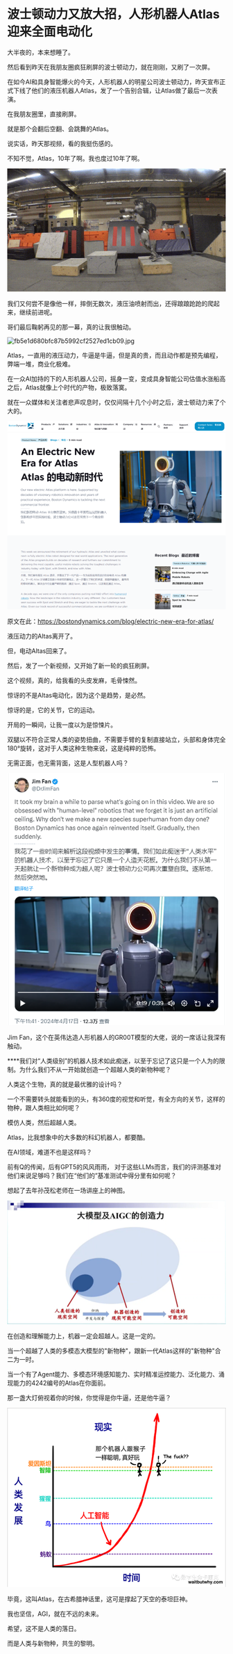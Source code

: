 # 波士顿动力又放大招，人形机器人Atlas迎来全面电动化

大半夜的，本来想睡了。

然后看到昨天在我朋友圈疯狂刷屏的波士顿动力，就在刚刚，又刷了一次屏。

在如今AI和具身智能爆火的今天，人形机器人的明星公司波士顿动力，昨天宣布正式下线了他们的液压机器人Atlas，发了一个告别合辑，让Atlas做了最后一次表演。

在我朋友圈里，直接刷屏。

就是那个会翻后空翻、会跳舞的Atlas。

说实话，昨天那视频，看的我挺伤感的。

不知不觉，Atlas，10年了啊。我也度过10年了啊。

![17533d07282cc19725d8f1d5bc1bdb1f.jpg](https://raw.githubusercontent.com/qqhsx/qqnews_image/main/2024/04/18/波士顿动力又放大招，人形机器人Atlas迎来全面电动化/17533d07282cc19725d8f1d5bc1bdb1f.jpg)

我们又何尝不是像他一样，摔倒无数次，液压油喷射而出，还得踉踉跄跄的爬起来，继续前进呢。

哥们最后鞠躬再见的那一幕，真的让我很触动。

![fb5e1d680bfc87b5992cf2527ed1cb09.jpg](https://raw.githubusercontent.com/qqhsx/qqnews_image/main/2024/04/18/波士顿动力又放大招，人形机器人Atlas迎来全面电动化/fb5e1d680bfc87b5992cf2527ed1cb09.jpg)

Atlas，一直用的液压动力，牛逼是牛逼，但是真的贵，而且动作都是预先编程，弊端一堆，商业化极难。

在一众AI加持的下的人形机器人公司，摇身一变，变成具身智能公司估值水涨船高之后，Atlas就像上个时代的产物，极致落寞。

就在一众媒体和关注者悲声叹息时，仅仅间隔十几个小时之后，波士顿动力来了个大的。

![1c73290f3a980edc34e7bf230f3e25f4.jpg](https://raw.githubusercontent.com/qqhsx/qqnews_image/main/2024/04/18/波士顿动力又放大招，人形机器人Atlas迎来全面电动化/1c73290f3a980edc34e7bf230f3e25f4.jpg)

原文在此：https://bostondynamics.com/blog/electric-new-era-for-atlas/

液压动力的Altas离开了。

但，电动Altas回来了。

然后，发了一个新视频，又开始了新一轮的疯狂刷屏。

这个视频，真的，给我看的头皮发麻，毛骨悚然。

惊讶的不是Altas电动化，因为这个是趋势，是必然。

惊讶的是，它的关节，它的运动。

开局的一瞬间，让我一度以为是惊悚片。

双腿以不符合正常人类的姿势扭曲，不需要手臂的复制直接站立，头部和身体完全180°旋转，这对于人类这种生物来说，这是纯粹的恐怖。

无需正面，也无需背面，这是人型机器人吗？

![72c6ff0bac8fcbdba8b5500516d8c11d.jpg](https://raw.githubusercontent.com/qqhsx/qqnews_image/main/2024/04/18/波士顿动力又放大招，人形机器人Atlas迎来全面电动化/72c6ff0bac8fcbdba8b5500516d8c11d.jpg)

Jim Fan，这个在英伟达造人形机器人的GR00T模型的大佬，说的一席话让我深有触动。

****我们对“人类级别”的机器人技术如此痴迷，以至于忘记了这只是一个人为的限制。为什么我们不从一开始就创造一个超越人类的新物种呢？

人类这个生物，真的就是最优雅的设计吗？

一个不需要转头就能看到的头，有360度的视觉和听觉，有全方向的关节，这样的物种，跟人类相比如何呢？

模仿人类，然后超越人类。

Atlas，比我想象中的大多数的科幻机器人，都要酷。

在AI领域，难道不也是这样吗？

前有Q的传闻，后有GPT5的风风雨雨， 对于这些LLMs而言，我们的评测基准对他们来说足够吗？我们在“他们的”基准测试中得分里有如何呢？

想起了去年孙茂松老师在一场讲座上的神图。

![51a11c28ba8f22360dce0824f6ab8faf.jpg](https://raw.githubusercontent.com/qqhsx/qqnews_image/main/2024/04/18/波士顿动力又放大招，人形机器人Atlas迎来全面电动化/51a11c28ba8f22360dce0824f6ab8faf.jpg)

在创造和理解能力上，机器一定会超越人。这是一定的。

当一个超越了人类的多模态大模型的"新物种"，跟新一代Atlas这样的"新物种"合二为一时。

当一个有了Agent能力、多模态环境感知能力、实时精准运控能力、泛化能力、涌现能力的4242编号的Atlas在你面前。

那一盏大灯俯视着你的时候，你觉得是你牛逼，还是他牛逼？

![78d6ceb2896a6aa6c53bd9260319140d.jpg](https://raw.githubusercontent.com/qqhsx/qqnews_image/main/2024/04/18/波士顿动力又放大招，人形机器人Atlas迎来全面电动化/78d6ceb2896a6aa6c53bd9260319140d.jpg)

毕竟，这叫Atlas，在古希腊神话里，这可是撑起了天空的泰坦巨神。

我也坚信，AGI，就在不远的未来。

希望，这不是人类的落日。

而是人类与新物种，共生的黎明。

